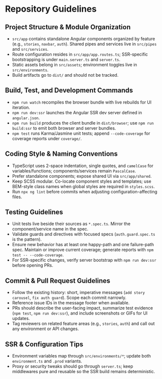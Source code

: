 # Repository Guidelines

## Project Structure & Module Organization
- `src/app` contains standalone Angular components organized by feature (e.g., `stories`, `navbar`, `auth`). Shared pipes and services live in `src/pipes` and `src/services`.
- Route configuration resides in `src/app/app.routes.ts`; SSR-specific bootstrapping is under `main.server.ts` and `server.ts`.
- Static assets belong in `src/assets`; environment toggles live in `src/environments`.
- Build artifacts go to `dist/` and should not be tracked.

## Build, Test, and Development Commands
- `npm run watch` recompiles the browser bundle with live rebuilds for UI iteration.
- `npm run dev:ssr` launches the Angular SSR dev server defined in `angular.json`.
- `npm run build` produces the client bundle in `dist/browser`; use `npm run build:ssr` to emit both browser and server bundles.
- `npm test` runs Karma/Jasmine unit tests; append `--code-coverage` for coverage reports under `coverage/`.

## Coding Style & Naming Conventions
- TypeScript uses 2-space indentation, single quotes, and `camelCase` for variables/functions; components/services remain `PascalCase`.
- Prefer standalone components; expose shared UI via `src/app/shared`.
- Keep SCSS modular. Co-locate component styles and templates; use BEM-style class names when global styles are required in `styles.scss`.
- Run `npx ng lint` before commits when adjusting configuration-affecting files.

## Testing Guidelines
- Unit tests live beside their sources as `*.spec.ts`. Mirror the component/service name in the spec.
- Validate guards and directives with focused specs (`auth.guard.spec.ts` is the pattern).
- Ensure new behavior has at least one happy-path and one failure-path spec. Maintain or improve current coverage; generate reports with `npm test -- --code-coverage`.
- For SSR-specific changes, verify server bootstrap with `npm run dev:ssr` before opening PRs.

## Commit & Pull Request Guidelines
- Follow the existing history: short, imperative messages (`add story carousel`, `fix auth guard`). Scope each commit narrowly.
- Reference issue IDs in the message footer when available.
- PRs should describe the user-facing impact, summarize test evidence (`npm test`, `npm run dev:ssr`), and include screenshots or GIFs for UI updates.
- Tag reviewers on related feature areas (e.g., `stories`, `auth`) and call out any environment or API changes.

## SSR & Configuration Tips
- Environment variables map through `src/environments/*`; update both `environment.ts` and `.prod` variants.
- Proxy or security tweaks should go through `server.ts`; keep middlewares pure and reusable so the SSR build remains deterministic.
